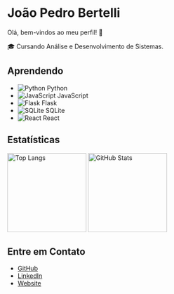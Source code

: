 # João Pedro Bertelli

Olá, bem-vindos ao meu perfil! 👋

🎓 Cursando Análise e Desenvolvimento de Sistemas.

## Aprendendo

- ![Python](https://cdn.jsdelivr.net/gh/devicons/devicon@latest/icons/python/python-original.svg) Python
- ![JavaScript](https://cdn.jsdelivr.net/gh/devicons/devicon@latest/icons/javascript/javascript-original.svg) JavaScript
- ![Flask](https://cdn.jsdelivr.net/gh/devicons/devicon@latest/icons/flask/flask-original.svg) Flask
- ![SQLite](https://cdn.jsdelivr.net/gh/devicons/devicon@latest/icons/sqlite/sqlite-original.svg) SQLite
- ![React](https://cdn.jsdelivr.net/gh/devicons/devicon@latest/icons/react/react-original.svg) React

## Estatísticas

<div>
  <img height="180em" src="https://github-readme-stats.vercel.app/api/top-langs/?username=JotapBertelli&layout=compact&langs_count=7&theme=dracula" alt="Top Langs"/>
  <img height="180em" src="https://github-readme-stats.vercel.app/api?username=JotapBertelli&show_icons=true&theme=dracula&include_all_commits=true&count_private=true" alt="GitHub Stats"/>
</div>

## Entre em Contato

- [GitHub](https://github.com/JotapBertelli)
- [LinkedIn](seu_linkedin)
- [Website](seu_website)

